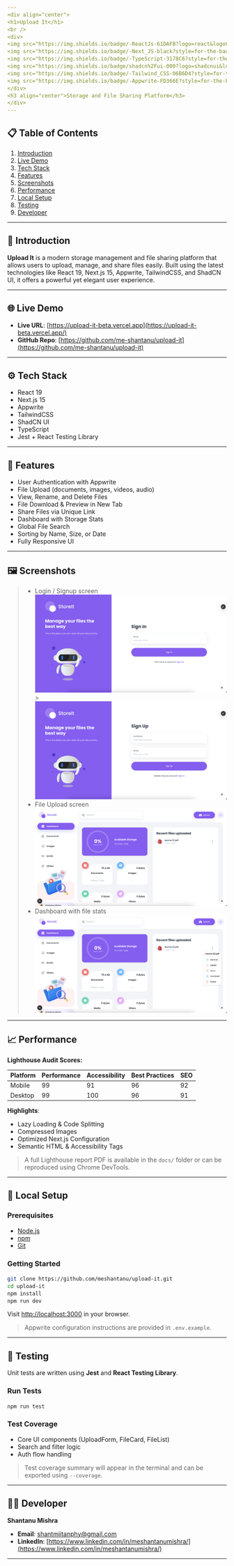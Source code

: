 ```yaml
---
<div align="center">
<h1>Upload It</h1>
<br />
<div>
<img src="https://img.shields.io/badge/-ReactJs-61DAFB?logo=react&logoColor=white&style=for-the-badge" alt="React" />
<img src="https://img.shields.io/badge/-Next_JS-black?style=for-the-badge&logo=nextdotjs&logoColor=white&color=000000" alt="Next.js" />
<img src="https://img.shields.io/badge/-TypeScript-3178C6?style=for-the-badge&logo=typescript&logoColor=white" alt="TypeScript" />
<img src="https://img.shields.io/badge/shadcn%2Fui-000?logo=shadcnui&logoColor=fff&style=for-the-badge" alt="Shadcn UI" />
<img src="https://img.shields.io/badge/-Tailwind_CSS-06B6D4?style=for-the-badge&logo=tailwindcss&logoColor=white" alt="TailwindCSS" />
<img src="https://img.shields.io/badge/-Appwrite-FD366E?style=for-the-badge&logo=appwrite&logoColor=white" alt="Appwrite" />
</div>
<h3 align="center">Storage and File Sharing Platform</h3>
</div>
---
```


## 📋 Table of Contents

1. [Introduction](#introduction)
2. [Live Demo](#live-demo)
3. [Tech Stack](#tech-stack)
4. [Features](#features)
5. [Screenshots](#screenshots)
6. [Performance](#performance)
7. [Local Setup](#local-setup)
8. [Testing](#testing)
9. [Developer](#developer)

---

## 🤖 Introduction

**Upload It** is a modern storage management and file sharing platform that allows users to upload, manage, and share files easily. Built using the latest technologies like React 19, Next.js 15, Appwrite, TailwindCSS, and ShadCN UI, it offers a powerful yet elegant user experience.

---

## 🌐 Live Demo

- **Live URL**: [https://upload-it-beta.vercel.app](https://upload-it-beta.vercel.app/)
- **GitHub Repo**: [https://github.com/me-shantanu/upload-it](https://github.com/me-shantanu/upload-it)

---

## ⚙️ Tech Stack

- React 19
- Next.js 15
- Appwrite
- TailwindCSS
- ShadCN UI
- TypeScript
- Jest + React Testing Library

---

## 🔋 Features

- User Authentication with Appwrite
- File Upload (documents, images, videos, audio)
- View, Rename, and Delete Files
- File Download & Preview in New Tab
- Share Files via Unique Link
- Dashboard with Storage Stats
- Global File Search
- Sorting by Name, Size, or Date
- Fully Responsive UI

---

## 🖼️ Screenshots

> - Login / Signup screen  
>   ![Login](./public/screenshots/feature.png) > ![Sign Up](./public/screenshots/signup.png)
> - File Upload screen
>   ![Dashboard](./public/screenshots/dashbord.png)
> - Dashboard with file stats
>   ![Dashboard Feature](./public/screenshots/dashboard.png)

---
## 📈 Performance

**Lighthouse Audit Scores:**

| Platform | Performance | Accessibility | Best Practices | SEO |
| -------- | ----------- | ------------- | -------------- | --- |
| Mobile   | 99          | 91            | 96             | 92  |
| Desktop  | 99          | 100           | 96             | 91  |

**Highlights**:

- Lazy Loading & Code Splitting
- Compressed Images
- Optimized Next.js Configuration
- Semantic HTML & Accessibility Tags

> A full Lighthouse report PDF is available in the `docs/` folder or can be reproduced using Chrome DevTools.

---

## 🤸 Local Setup

### Prerequisites

- [Node.js](https://nodejs.org/)
- [npm](https://www.npmjs.com/)
- [Git](https://git-scm.com/)

### Getting Started

```bash
git clone https://github.com/meshantanu/upload-it.git
cd upload-it
npm install
npm run dev
```

Visit [http://localhost:3000](http://localhost:3000) in your browser.

> Appwrite configuration instructions are provided in `.env.example`.

---

## 🧪 Testing

Unit tests are written using **Jest** and **React Testing Library**.

### Run Tests

```bash
npm run test
```

### Test Coverage

- Core UI components (UploadForm, FileCard, FileList)
- Search and filter logic
- Auth flow handling

> Test coverage summary will appear in the terminal and can be exported using `--coverage`.

---

## 👨‍💻 Developer

**Shantanu Mishra**

- **Email**: shantmiitanphy@gmail.com
- **LinkedIn**: [https://www.linkedin.com/in/meshantanumishra/](https://www.linkedin.com/in/meshantanumishra/)

---
